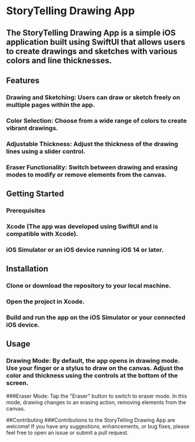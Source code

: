 # StoryTelling Drawing App
## The StoryTelling Drawing App is a simple iOS application built using SwiftUI that allows users to create drawings and sketches with various colors and line thicknesses.

## Features
### Drawing and Sketching: Users can draw or sketch freely on multiple pages within the app.
### Color Selection: Choose from a wide range of colors to create vibrant drawings.
### Adjustable Thickness: Adjust the thickness of the drawing lines using a slider control.
### Eraser Functionality: Switch between drawing and erasing modes to modify or remove elements from the canvas.
## Getting Started
### Prerequisites
### Xcode (The app was developed using SwiftUI and is compatible with Xcode).
### iOS Simulator or an iOS device running iOS 14 or later.
## Installation
### Clone or download the repository to your local machine.
### Open the project in Xcode.
### Build and run the app on the iOS Simulator or your connected iOS device.
## Usage
### Drawing Mode: By default, the app opens in drawing mode. Use your finger or a stylus to draw on the canvas. Adjust the color and thickness using the controls at the bottom of the screen.

###Eraser Mode: Tap the "Eraser" button to switch to eraser mode. In this mode, drawing changes to an erasing action, removing elements from the canvas.

##Contributing
###Contributions to the StoryTelling Drawing App are welcome! If you have any suggestions, enhancements, or bug fixes, please feel free to open an issue or submit a pull request.
